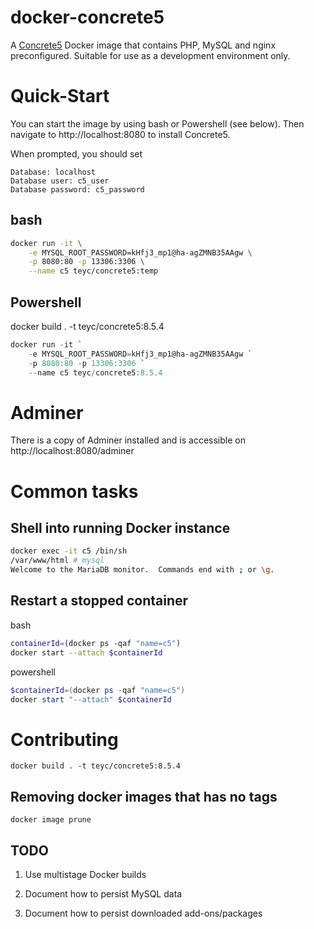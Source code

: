 # docker-concrete5

A [Concrete5](https://www.concrete5.org/) Docker image that contains PHP, MySQL and nginx preconfigured. Suitable for use as a development environment only.

# Quick-Start 

You can start the image by using bash or Powershell (see below). Then navigate to http://localhost:8080 to install Concrete5.

When prompted, you should set

```
Database: localhost
Database user: c5_user
Database password: c5_password
```

## bash

```bash
docker run -it \
    -e MYSQL_ROOT_PASSWORD=kHfj3_mp1@ha-agZMNB35AAgw \
    -p 8080:80 -p 13306:3306 \
    --name c5 teyc/concrete5:temp
```

## Powershell

docker build . -t teyc/concrete5:8.5.4

```powershell
docker run -it `
    -e MYSQL_ROOT_PASSWORD=kHfj3_mp1@ha-agZMNB35AAgw `
    -p 8080:80 -p 13306:3306 `
    --name c5 teyc/concrete5:8.5.4
```

# Adminer

There is a copy of Adminer installed and is accessible on 
http://localhost:8080/adminer

# Common tasks

## Shell into running Docker instance

```bash
docker exec -it c5 /bin/sh
/var/www/html # mysql
Welcome to the MariaDB monitor.  Commands end with ; or \g.
```

## Restart a stopped container

bash

```bash
containerId=(docker ps -qaf "name=c5")
docker start --attach $containerId
```

powershell

```powershell
$containerId=(docker ps -qaf "name=c5")
docker start "--attach" $containerId
```

# Contributing

```
docker build . -t teyc/concrete5:8.5.4
```

## Removing docker images that has no tags
```
docker image prune
```

## TODO

1. Use multistage Docker builds

2. Document how to persist MySQL data

3. Document how to persist downloaded add-ons/packages

